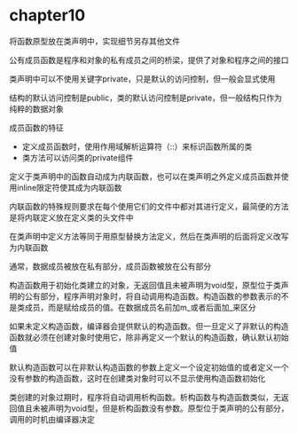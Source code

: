 # chapter10

将函数原型放在类声明中，实现细节另存其他文件

公有成员函数是程序和对象的私有成员之间的桥梁，提供了对象和程序之间的接口

类声明中可以不使用关键字private，只是默认的访问控制，但一般会显式使用

结构的默认访问控制是public，类的默认访问控制是private，但一般结构只作为纯粹的数据对象

成员函数的特征

- 定义成员函数时，使用作用域解析运算符（::）来标识函数所属的类
- 类方法可以访问类的private组件

定义于类声明中的函数自动成为内联函数，也可以在类声明之外定义成员函数并使用inline限定符使其成为内联函数

内联函数的特殊规则要求在每个使用它们的文件中都对其进行定义，最简便的方法是将内联定义放在定义类的头文件中

在类声明中定义方法等同于用原型替换方法定义，然后在类声明的后面将定义改写为内联函数

通常，数据成员被放在私有部分，成员函数被放在公有部分

构造函数用于初始化类建立的对象，无返回值且未被声明为void型，原型位于类声明的公有部分，程序声明对象时，将自动调用构造函数。构造函数的参数表示的不是类成员，而是赋给成员的值。在数据成员名前加m_或者后面加_来区分

如果未定义构造函数，编译器会提供默认的构造函数。但一旦定义了非默认的构造函数就必须在创建对象时使用它，除非再定义一个默认的构造函数，确认默认初始值

默认构造函数可以在非默认构造函数的参数上定义一个设定初始值的或者定义一个没有参数的构造函数，这时在创建类对象时可以不显示使用构造函数初始化

类创建的对象过期时，程序将自动调用析构函数。析构函数与构造函数类似，无返回值且未被声明为void型，但是析构函数没有参数。原型位于类声明的公有部分，调用的时机由编译器决定
